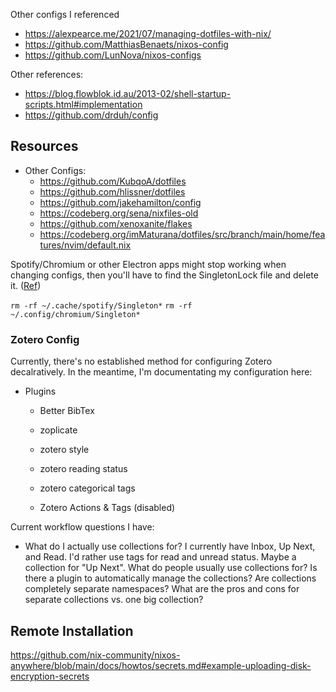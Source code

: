 Other configs I referenced
- https://alexpearce.me/2021/07/managing-dotfiles-with-nix/
- https://github.com/MatthiasBenaets/nixos-config
- https://github.com/LunNova/nixos-configs

Other references:
- https://blog.flowblok.id.au/2013-02/shell-startup-scripts.html#implementation
- https://github.com/drduh/config




## Resources

- Other Configs:
    - https://github.com/KubqoA/dotfiles
    - https://github.com/hlissner/dotfiles
    - https://github.com/jakehamilton/config
    - https://codeberg.org/sena/nixfiles-old
    - https://github.com/xenoxanite/flakes
    - https://codeberg.org/imMaturana/dotfiles/src/branch/main/home/features/nvim/default.nix



Spotify/Chromium or other Electron apps might stop working when changing configs, then you'll have to find the SingletonLock file and delete it. ([Ref](https://www.reddit.com/r/Fedora/comments/1di4fbk/comment/l922sf7/?utm_source=share&utm_medium=web3x&utm_name=web3xcss&utm_term=1&utm_content=share_button))

`rm -rf ~/.cache/spotify/Singleton*`
`rm -rf ~/.config/chromium/Singleton*`



### Zotero Config
Currently, there's no established method for configuring Zotero decalratively. In the meantime, I'm documentating my configuration here:

- Plugins
    - Better BibTex
    - zoplicate
    - zotero style
    - zotero reading status
    - zotero categorical tags

    - Zotero Actions & Tags (disabled)


    
Current workflow questions I have:
- What do I actually use collections for? I currently have Inbox, Up Next, and Read. I'd rather use tags for read and unread status. Maybe a collection for "Up Next". What do people usually use collections for? Is there a plugin to automatically manage the collections? Are collections completely separate namespaces? What are the pros and cons for separate collections vs. one big collection?



## Remote Installation
https://github.com/nix-community/nixos-anywhere/blob/main/docs/howtos/secrets.md#example-uploading-disk-encryption-secrets